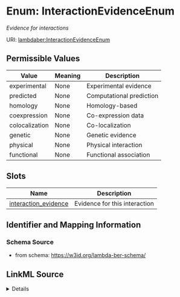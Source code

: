 # Enum: InteractionEvidenceEnum 




_Evidence for interactions_



URI: [lambdaber:InteractionEvidenceEnum](https://w3id.org/lambda-ber-schema/InteractionEvidenceEnum)

## Permissible Values

| Value | Meaning | Description |
| --- | --- | --- |
| experimental | None | Experimental evidence |
| predicted | None | Computational prediction |
| homology | None | Homology-based |
| coexpression | None | Co-expression data |
| colocalization | None | Co-localization |
| genetic | None | Genetic evidence |
| physical | None | Physical interaction |
| functional | None | Functional association |




## Slots

| Name | Description |
| ---  | --- |
| [interaction_evidence](interaction_evidence.md) | Evidence for this interaction |





## Identifier and Mapping Information






### Schema Source


* from schema: https://w3id.org/lambda-ber-schema/






## LinkML Source

<details>
```yaml
name: InteractionEvidenceEnum
description: Evidence for interactions
from_schema: https://w3id.org/lambda-ber-schema/
rank: 1000
permissible_values:
  experimental:
    text: experimental
    description: Experimental evidence
  predicted:
    text: predicted
    description: Computational prediction
  homology:
    text: homology
    description: Homology-based
  coexpression:
    text: coexpression
    description: Co-expression data
  colocalization:
    text: colocalization
    description: Co-localization
  genetic:
    text: genetic
    description: Genetic evidence
  physical:
    text: physical
    description: Physical interaction
  functional:
    text: functional
    description: Functional association

```
</details>